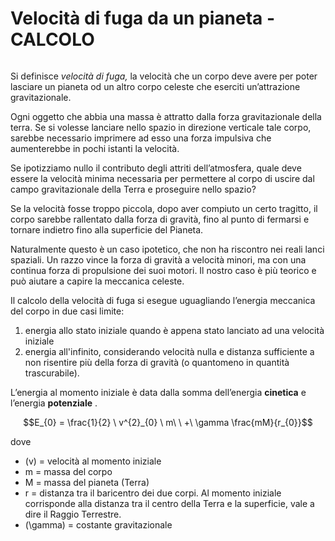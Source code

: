 # Velocità di fuga da un pianeta - CALCOLO
<script type="text/javascript" src="/plugins/mathjax/MathJax.js?config=default"></script>
<figure> <img class="" src="http://blog.dagtech.it/images/posts/10001.jpg" alt=""> </figure>

Si definisce *velocità di fuga,* la velocità che un corpo deve avere per poter lasciare un pianeta od un altro corpo celeste che eserciti un’attrazione gravitazionale.

Ogni oggetto che abbia una massa è attratto dalla forza gravitazionale della terra. Se si volesse lanciare nello spazio in direzione verticale tale corpo, sarebbe necessario imprimere ad esso una forza impulsiva che aumenterebbe in pochi istanti la velocità.

Se ipotizziamo nullo il contributo degli attriti dell’atmosfera,  quale deve essere la velocità minima necessaria per permettere al corpo di uscire dal campo gravitazionale della Terra e proseguire nello spazio?

Se la velocità fosse troppo piccola,  dopo aver compiuto un certo tragitto,  il corpo sarebbe rallentato dalla forza di gravità, fino al punto di fermarsi e tornare indietro fino alla superficie del Pianeta.

Naturalmente questo è un caso ipotetico, che non ha riscontro nei reali lanci spaziali. Un razzo vince la forza di gravità a velocità minori,  ma con una continua forza di propulsione dei suoi motori. Il nostro caso è più teorico e può aiutare a capire la meccanica celeste.

Il calcolo della velocità di fuga si esegue uguagliando l’energia meccanica del corpo in due casi limite:

1. energia allo stato iniziale quando è appena stato lanciato ad una velocità iniziale
2. energia all'infinito,  considerando velocità nulla e distanza sufficiente a non risentire più della forza di gravità (o quantomeno in quantità trascurabile).

L’energia al momento iniziale è data dalla somma dell’energia **cinetica**  e l’energia **potenziale** .


$$E_{0} = \frac{1}{2} \ v^{2}_{0} \ m\ \ +\ \gamma \frac{mM}{r_{0}}$$



dove

- \(v\) = velocità al momento iniziale
- m = massa del corpo
- M = massa del pianeta (Terra)
- r = distanza tra il baricentro dei due corpi. Al momento iniziale corrisponde alla distanza tra il centro della Terra e la superficie, vale a dire il Raggio Terrestre.
- \(\gamma\) = costante gravitazionale
